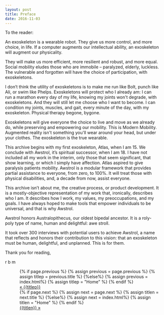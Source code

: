 ```yaml
---
layout: post
title: Preface
date: 2016-11-03
---
```

To the reader: 

An exoskeleton is a wearable robot. They give us more control, and more choice, in life. If a computer augments our intellectual ability, an exoskeleton will augment our physicality. 

They will make us more efficient, more resilient and robust, and more equal. Social mobility eludes those who are immobile – paralyzed, elderly, luckless. The vulnerable and forgotten will have the choice of participation, with exoskeletons. 

I don’t think the utility of exoskeletons is to make me run like Bolt, punch like Ali, or swim like Phelps. Exoskeletons will protect who I already am: I can run a marathon every day of my life, knowing my joints won't degrade, with exoskeletons. And they will still let me choose who I want to become. I can condition my joints, muscles, and gait, every minute of the day, with my exoskeleton. Physical therapy begone, bygone. 

Exoskeletons will give everyone the choice to live and move as we already do, while preserving and empowering our mobility.
This is Modern Mobility. Augmented reality isn't something you'll wear around your head, but under your clothes. The exoskeleton is the true wearable. 

This archive begins with my first exoskeleton, Atlas, when I am 15. We conclude with Awstrol, it’s spiritual successor, when I am 18. I have not included all my work in the interim, only those that seem significant, that show learning, or which I simply have affection. 
Atlas aspired to give paralysis patients mobility. Awstrol is a modular framework that provides partial assistance to everyone, from zero, to 100%. It will treat those with physical disabilities, and, a decade from now, assist everyone.  

This archive isn’t about me, the creative process, or product development. It is a mostly-objective representation of my work that, ironically, describes who I am. It describes how I work, my values, my preoccupations, and my goals. <r8>I have always hoped to make tools that empower individuals to be universal, and that is why Awstrol.</r8> 

Awstrol honors Australopithecus, our oldest bipedal ancestor. It is a roly-poly type of name, human and delightful: awe stroll. 

It took over 300 interviews with potential users to achieve Awstrol, a name that reflects and honors their contribution to this vision: that an exoskeleton must be human, delightful, and unplanned. This is for them.

Thank you for reading,

r b m

<ul class="footer">
    <ul class="button">
        {% if page.previous %}
            {% assign previous = page.previous %}
            {% assign titlep = previous.title %}
        {%else%}
            {% assign previous = index.html%}
            {% assign titlep = "Home" %}
        {% endif %}
        <div class="button0"><a href="{{site.baseurl}}{{previous.url}}">&laquo; {{titlep}}</a></div>
        {% if page.next %}
            {% assign next = page.next %}
            {% assign titlen = next.title %}
        {%else%}
            {% assign next = index.html%}
            {% assign titlen = "Home" %}
        {% endif %}
        <div class="button0"><a href="{{site.baseurl}}{{next.url}}">{{titlen}} &raquo;</a></div>         
    </ul>
</ul>

